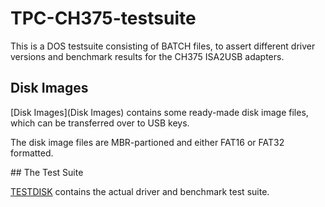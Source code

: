 # TPC-CH375-testsuite

This is a DOS testsuite consisting of BATCH files, to assert different driver versions and benchmark results for the CH375 ISA2USB adapters.


## Disk Images

[Disk Images](Disk Images) contains some ready-made disk image files,
which can be transferred over to USB keys.

The disk image files are MBR-partioned and either FAT16 or FAT32 formatted.


## The Test Suite

[TESTDISK](TESTDISK) contains the actual driver and benchmark test suite.
